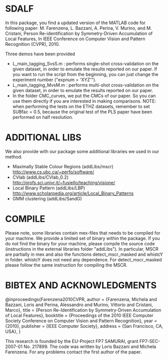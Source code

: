 SDALF
=====
In this package, you find a updated version of the MATLAB code for following paper:
M. Farenzena, L. Bazzani, A. Perina, V. Murino, and M. Cristani, Person Re-identification by 
Symmetry-Driven Accumulation of Local Features, In IEEE Conference on Computer Vision and 
Pattern Recognition (CVPR), 2010.

Three demos have been provided
- L_main_tagging_SvsS.m : performs single-shot cross-validation on the given dataset, in order to emulate the 
		results reported on our paper. If you want to run the script from the beginning, 
		you can just change the experiment number ("expnum = 'XYZ'").
- L_main_tagging_MvsM.m : performs multi-shot cross-validation on the given dataset, in order to emulate the 
		results reported on our paper. 
- In the folder CMC_curves, we put the CMCs of our paper. So you can use them directly if you are 
		interested in making comparisons.
NOTE: when performing the tests on the ETHZ datasets, remember to set SUBfac = 0.5, because the original 
test of the PLS paper have been performed on half resolution.
		

ADDITIONAL LIBS
=========
We also provide with our package some additional libraries we used in our method. 
- Maximally Stable Colour Regions (addLibs/mscr) http://www.cs.ubc.ca/~perfo/software/
- CVlab (addLibs/CVlab_0.2) http://profs.sci.univr.it/~fusiello/teaching/visione/
- Local Binary Pattern (addLibs/LBP) http://www.scholarpedia.org/article/Local_Binary_Patterns
- GMM clustering (addLibs/SandG)


COMPILE
=====
Please note, some libraries contain mex-files that needs to be compiled for your machine. We provide 
a limited set of binary within the package. If you do not find the binary for your machine, please 
compile the source code (instructions in the external libraries folder "addLibs").
In particular, MSCR are partially in mex and also the functions detect_mscr_masked and whistcY in 
folder. whistcY does not need any dependence. For detect_mscr_masked please follow the same instruction 
for compiling the MSCR.


BIBTEX AND ACKNOWLEDGMENTS
=====
@inproceedings{Farenzena2010CVPR,
author = {Farenzena, Michela and Bazzani, Loris and Perina, Alessandro and Murino, Vittorio and Cristani, Marco},
title = {Person Re-Identification by Symmetry-Driven Accumulation of Local Features},
booktitle = {Proceedings of the 2010 IEEE Computer Society Conference on Computer Vision and Pattern Recognition},
year = {2010},
publisher = {IEEE Computer Society},
address = {San Francisco, CA, USA},
}

This research is founded by the EU-Project FP7 SAMURAI, grant FP7-SEC- 2007-01 No. 217899.
The code was written by Loris Bazzani and Michela Farenzena. For any problems contact 
the first author of the paper.
